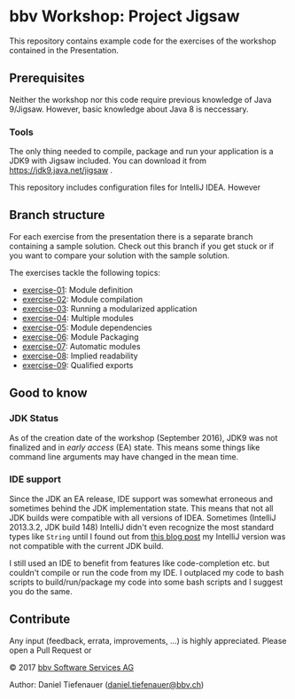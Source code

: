 # bbv Workshop: Project Jigsaw
This repository contains example code for the exercises of the workshop contained in the Presentation.
## Prerequisites
Neither the workshop nor this code require previous knowledge of Java 9/Jigsaw. However, basic knowledge about
Java 8 is neccessary.
### Tools
The only thing needed to compile, package and run your application is a JDK9 with Jigsaw included. 
You can download it from https://jdk9.java.net/jigsaw .

This repository includes configuration files for IntelliJ IDEA. However

## Branch structure
For each exercise from the presentation there is a separate branch containing a sample solution. 
Check out this branch if you get stuck or if you want to compare your solution with the sample solution.

The exercises tackle the following topics:
- [exercise-01](https://github.com/bbvch/jigsaw-workshop/tree/exercise-01): Module definition
- [exercise-02](https://github.com/bbvch/jigsaw-workshop/tree/exercise-02): Module compilation
- [exercise-03](https://github.com/bbvch/jigsaw-workshop/tree/exercise-03): Running a modularized application
- [exercise-04](https://github.com/bbvch/jigsaw-workshop/tree/exercise-04): Multiple modules
- [exercise-05](https://github.com/bbvch/jigsaw-workshop/tree/exercise-05): Module dependencies
- [exercise-06](https://github.com/bbvch/jigsaw-workshop/tree/exercise-06): Module Packaging
- [exercise-07](https://github.com/bbvch/jigsaw-workshop/tree/exercise-07): Automatic modules
- [exercise-08](https://github.com/bbvch/jigsaw-workshop/tree/exercise-08): Implied readability
- [exercise-09](https://github.com/bbvch/jigsaw-workshop/tree/exercise-09): Qualified exports

## Good to know
### JDK Status
As of the creation date of the workshop (September 2016), JDK9 was not finalized and in *early access* (EA) state. This means some things like 
command line arguments may have changed in the mean time.

### IDE support
Since the JDK an EA release, IDE support was somewhat erroneous and sometimes behind the JDK implementation state.
This means that not all JDK builds were compatible with all versions of IDEA. Sometimes (IntelliJ 2013.3.2, JDK build 148) 
IntelliJ didn't even recognize the most standard types like `String` until I found out from [this blog post](https://blog.jetbrains.com/idea/2016/12/intellij-idea-2016-3-1-is-out/) 
my IntelliJ version was not compatible with the current JDK build.

I still used an IDE to benefit from features like code-completion etc. but couldn't compile or run the code from my IDE. 
I outplaced my code to bash scripts to build/run/package my code into some bash scripts and I suggest you do the same.

## Contribute
Any input (feedback, errata, improvements, ...) is highly appreciated. Please open a Pull Request or

&copy; 2017 [bbv Software Services AG](http://bbv.ch/)

Author: Daniel Tiefenauer (daniel.tiefenauer@bbv.ch) 